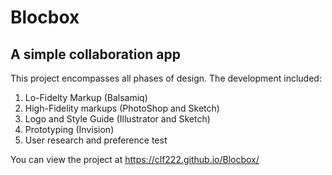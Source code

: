 # Blocbox
## A simple collaboration app

This project encompasses all phases of design. The development included: 

1. Lo-Fidelty Markup (Balsamiq)
2. High-Fidelity markups (PhotoShop and Sketch)
3. Logo and Style Guide (Illustrator and Sketch)
4. Prototyping (Invision) 
5. User research and preference test

You can view the project at  https://clf222.github.io/Blocbox/
